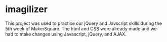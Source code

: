 imagilizer
==========
This project was used to practice our jQuery and Javscript skills during the 5th week of MakerSquare. The html and CSS were
already made and we had to make changes using Javascript, jQuery, and AJAX.
